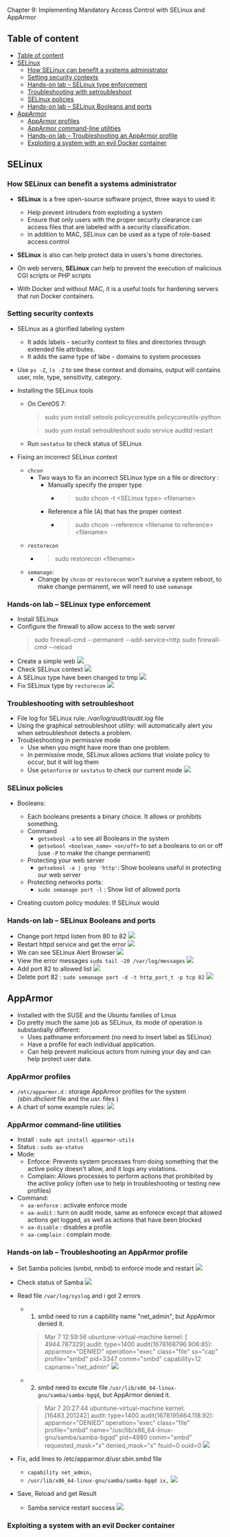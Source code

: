 Chapter 9: Implementing Mandatory Access Control with SELinux and AppArmor

## Table of content
- [Table of content](#table-of-content)
- [SELinux](#selinux)
  - [How SELinux can benefit a systems administrator](#how-selinux-can-benefit-a-systems-administrator)
  - [Setting security contexts](#setting-security-contexts)
  - [Hands-on lab – SELinux type enforcement](#hands-on-lab--selinux-type-enforcement)
  - [Troubleshooting with setroubleshoot](#troubleshooting-with-setroubleshoot)
  - [SELinux policies](#selinux-policies)
  - [Hands-on lab – SELinux Booleans and ports](#hands-on-lab--selinux-booleans-and-ports)
- [AppArmor](#apparmor)
  - [AppArmor profiles](#apparmor-profiles)
  - [AppArmor command-line utilities](#apparmor-command-line-utilities)
  - [Hands-on lab – Troubleshooting an AppArmor profile](#hands-on-lab--troubleshooting-an-apparmor-profile)
  - [Exploiting a system with an evil Docker container](#exploiting-a-system-with-an-evil-docker-container)

## SELinux

### How SELinux can benefit a systems administrator

- **SELinux** is a free open-source software project, three ways to used it:
  - Help prevent intruders from exploiting a system
  - Ensure that only users with the proper security clearance can access files that are labeled with a security classification.
  - in addition to MAC, SELinux can be used as a type of role-based access control

- **SELinux** is also can help protect data in users's home directories. 
- On web servers, **SELinux** can help to prevent the execution of malicious CGI scripts or PHP scripts
- With Docker and without MAC, it is a useful tools for hardening servers that run Docker containers.

### Setting security contexts

- SELinux as a glorified labeling system
  - It adds labels - security context to files and directories through extended file attributes. 
  - It adds the same type of labe - domains to system processes
- Use `ps -Z`, `ls -Z` to see these context and domains, output will contains user, role, type, sensitivity, category.
  
- Installing the SELinux tools
  - On CentOS 7:
    > sudo yum install setools policycoreutils policycoreutils-python

    > sudo yum install setroubleshoot
    > sudo service auditd restart
  - Run `sestatus` to check status of SELinux

- Fixing an incorrect SELinux context
  - `chcon`
    - Two ways to fix an incorrect SELinux type on a file or directory :
      - Manually specify the proper type
        - > sudo chcon -t \<SELinux type> \<filename>
      - Reference a file (A) that has the proper context 
        - > sudo chcon --reference \<filename to reference> \<filename>
  - `restorecon`
    - > sudo restorecon \<filename>
  - `semanage`:
    - Change by `chcon` or `restorecon` won't survive a system reboot, to make change permanent, we will need to use `semanage`

### Hands-on lab – SELinux type enforcement

- Install SELinux
- Configure the firewall to allow access to the web server
  > sudo firewall-cmd --permanent --add-service=http
  >  sudo firewall-cmd --reload
- Create a simple web 
![](IMG/2023-03-01-15-46-04.png)
- Check SELinux context
![](IMG/2023-03-05-14-49-33.png)
- A SELinux type have been changed to tmp
![](IMG/2023-03-06-11-53-05.png)
- Fix SELinux type by `restorecon`
![](IMG/2023-03-06-11-53-50.png)

### Troubleshooting with setroubleshoot

- File log for SELinux rule: */var/log/audit/audit.log* file
- Using the graphical setroubleshoot utility: will automatically alert you when setroubleshoot detects a problem.
- Troubleshooting in permissive mode
  - Use when you might have more than one problem.
  - In permissive mode, SELinux allows actions that violate policy to occur, but it will log them
  - Use `getenforce` or `sestatus` to check our current mode
  ![](IMG/2023-03-06-11-59-00.png)
 
### SELinux policies

- Booleans:
  - Each booleans presents a binary choice. It allows or prohibits something.
  - Command
    - `getsebool -a` to see all Booleans in the system
    - `getsebool <boolean_name> <on/off>` to set a booleans to on or off (use `-P` to make the change permanent)
  - Protecting your web server
    - `getsebool -a | grep 'http'`: Show booleans useful in protecting our web server
  - Protecting networks ports:
    - `sudo semanage port -l` : Show list of allowed ports

- Creating custom policy modules: If SELinux would

### Hands-on lab – SELinux Booleans and ports

- Change port httpd listen from 80 to 82
  ![](IMG/2023-03-06-13-54-45.png)
- Restart httpd service and get the error
  ![](IMG/2023-03-06-13-55-22.png)
- We can see SELinux Alert Browser
  ![](IMG/2023-03-06-13-55-37.png)
- View the error messages `sudo tail -20 /var/log/messages`
  ![](IMG/2023-03-06-13-56-12.png)
- Add port 82 to allowed list
  ![](IMG/2023-03-06-13-57-49.png)
- Delete port 82 : `sudo semanage port -d -t http_port_t -p tcp 82`
  ![](IMG/2023-03-06-14-02-56.png)

## AppArmor

- Installed with the SUSE and the Ubuntu families
of Linux
- Do pretty much the same job as SELinux, its mode of
operation is substantially different:
  - Uses pathname enforcement (no need to insert label as SELinux)
  - Have a profile for each individual application.
  - Can help prevent malicious actors from ruining
your day and can help protect user data.

### AppArmor profiles

- `/etc/apparmor.d` : storage AppArmor profiles for the system (*sbin.dhclient* file and the *usr.* files )
- A chart of some example rules: 
    ![](IMG/2023-03-06-15-07-53.png)

### AppArmor command-line utilities

- Install : `sudo apt install apparmor-utils`
- Status : `sudo aa-status`
- Mode:
  - Enforce: Prevents system processes from doing something that the active policy doesn't allow, and it logs any violations.
  - Complain: Allows processes to perform actions that prohibited by the active policy (often use to help in troubleshooting or testing new profiles)
- Command:
  - `aa-enforce` : activate enforce mode
  - `aa-audit` : turn on audit mode, same as enforece except that allowed actions get logged, as
well as actions that have been blocked
  - `aa-disable` : disables a profile
  - `aa-complain` : complain mode.

### Hands-on lab – Troubleshooting an AppArmor profile

- Set Samba policies (smbd, nmbd) to enforce mode and restart
  ![](IMG/2023-03-07-15-23-15.png)
- Check status of Samba
  ![](IMG/2023-03-07-13-05-46.png)
- Read file `/var/log/syslog` and i got 2 errors
  - 1. smbd need to run a capbility name "net_admin", but AppArmor denied it.
    > Mar  7 12:59:56 ubuntune-virtual-machine kernel: [ 4944.787329] audit: type=1400 audit(1678168796.906:85): apparmor="DENIED" operation="exec" class="file" ss="cap" profile="smbd" pid=3347 comm="smbd" capability=12  capname="net_admin"
    ![](IMG/2023-03-07-20-44-07.png) 
  - 2. smbd need to excute file `/usr/lib/x86_64-linux-gnu/samba/samba-bgqd`, but AppArmor denied it.
    > Mar  7 20:27:44 ubuntune-virtual-machine kernel: [16483.201242] audit: type=1400 audit(1678195664.118:92): apparmor="DENIED" operation="exec" class="file" profile="smbd" name="/usr/lib/x86_64-linux-gnu/samba/samba-bgqd" pid=4980 comm="smbd" requested_mask="x" denied_mask="x" fsuid=0 ouid=0
    ![](IMG/2023-03-07-20-40-53.png)
  
  
- Fix, add lines to /etc/apparmor.d/usr.sbin.smbd file 
  - `capability net_admin,`
  - `/usr/lib/x86_64-linux-gnu/samba/samba-bgqd ix,`
![](IMG/2023-03-07-20-16-25.png)

- Save, Reload and get Result
  - Samba service restart success
  ![](IMG/2023-03-07-20-36-56.png)

### Exploiting a system with an evil Docker container